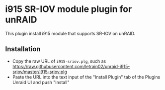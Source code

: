 # i915 SR-IOV module plugin for unRAID

This plugin install i915 module that supports SR-IOV on unRAID.

## Installation
* Copy the raw URL of `i915-sriov.plg`, such as https://raw.githubusercontent.com/letrain02/unraid-i915-sriov/master/i915-sriov.plg
* Paste the URL into the text input of the "Install Plugin" tab of the Plugins Unraid UI and push "Install"
